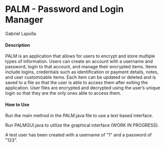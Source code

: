 # PALM - Password and Login Manager
Gabriel Lapolla

#### Description
PALM is an application that allows for users to encrypt and store multiple types of information. Users can create an account with a username and password, login to that account, and manage their encrypted items. Items include logins, credentials such as identification or payment details, notes, and user customizable items. Each item can be updated or deleted and is saved to a file so that the user is able to access them after exiting the application. User files are encrypted and decrypted using the user’s unique login so that they are the only ones able to access them.

#### How to Use
Run the main method in the PALM.java file to use a text based interface.

Run PALMGUI.java to utilize the graphical interface (WORK IN PROGRESS). 

A test user has been created with a username of "1" and a password of "123".
